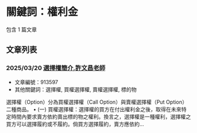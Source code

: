 # 關鍵詞：權利金

包含 1 篇文章

## 文章列表

### 2025/03/20 [選擇權簡介,許文昌老師](../../articles/913597_%E9%81%B8%E6%93%87%E6%AC%8A%E7%B0%A1%E4%BB%8B%2C%E8%A8%B1%E6%96%87%E6%98%8C%E8%80%81%E5%B8%AB.md)
- 文章編號：913597
- 其他關鍵詞：選擇權, 買權選擇權, 賣權選擇權, 標的物

選擇權（Option）分為買權選擇權（Call Option）與賣權選擇權（Put Option）二種商品。 • (一) 買權選擇權：選擇權的買方在付出權利金之後，取得在未來特定時間內要求賣方依約賣出標的物之權利。換言之，選擇權是一種權利，選擇權之買方可以選擇履約或不履約。倘買方選擇履約，賣方應依約...
